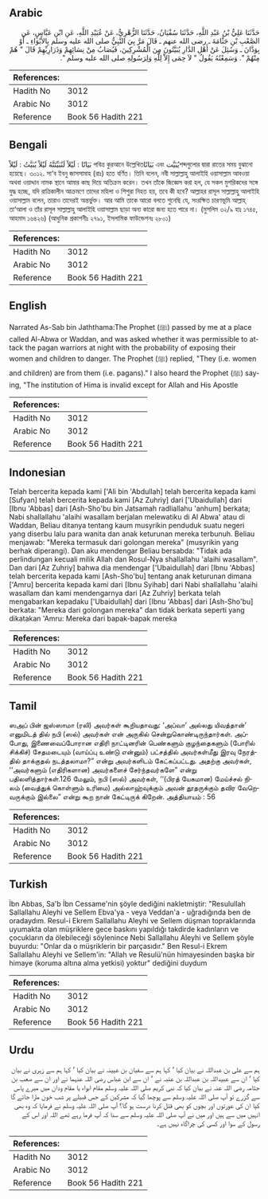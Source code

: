 ## Arabic


<div dir="rtl" lang="ar" style={{fontSize:'larger',backgroundColor:'#f8f9fa',padding:20}}>
حَدَّثَنَا عَلِيُّ بْنُ عَبْدِ اللَّهِ، حَدَّثَنَا سُفْيَانُ، حَدَّثَنَا الزُّهْرِيُّ، عَنْ عُبَيْدِ اللَّهِ، عَنِ ابْنِ عَبَّاسٍ، عَنِ الصَّعْبِ بْنِ جَثَّامَةَ ـ رضى الله عنهم ـ قَالَ مَرَّ بِيَ النَّبِيُّ صلى الله عليه وسلم بِالأَبْوَاءِ ـ أَوْ بِوَدَّانَ ـ وَسُئِلَ عَنْ أَهْلِ الدَّارِ يُبَيَّتُونَ مِنَ الْمُشْرِكِينَ، فَيُصَابُ مِنْ نِسَائِهِمْ وَذَرَارِيِّهِمْ قَالَ ‏"‏ هُمْ مِنْهُمْ ‏"‏‏.‏ وَسَمِعْتُهُ يَقُولُ ‏"‏ لاَ حِمَى إِلاَّ لِلَّهِ وَلِرَسُولِهِ صلى الله عليه وسلم ‏"‏‏.‏
</div>
<div style={{backgroundColor:'#f8f9fa',padding:20, marginBottom: 10}}><table> <thead> <tr> <th>References:</th> <th></th> </tr> </thead> <tbody><tr><td>Hadith No</td><td>3012</td></tr><tr><td>Arabic No</td><td>3012</td></tr><tr><td>Reference</td><td>Book 56 Hadith 221</td></tr></tbody></table></div>

## Bengali


<div dir="ltr" lang="bn" style={{fontSize:'larger',backgroundColor:'#f8f9fa',padding:20}}>
بَيَاتًا : لَيْلاً لَنُبَيِّتَنَّهُ لَيْلاً يُبَيَّتُ : لَيْلاً পবিত্র কুরআনে উল্লেখিতبَيَاتًا এবং يُبَيَّتশব্দগুলোর দ্বারা রাতের সময় বুঝানো হয়েছে। ৩০১২. সা‘ব ইবনু জাসসামাহ (রাঃ) হতে বর্ণিত। তিনি বলেন, নবী সাল্লাল্লাহু আলাইহি ওয়াসাল্লাম আবওয়া অথবা ওয়াদ্দান নামক স্থানে আমার কাছ দিয়ে অতিক্রম করেন। তখন তাঁকে জিজ্ঞেস করা হল, যে সকল মুশরিকদের সঙ্গে যুদ্ধ হচ্ছে, যদি রাত্রিকালীন আক্রমণে তাদের মহিলা ও শিশুরা নিহত হয়, তবে কী হবে? আল্লাহর রাসূল সাল্লাল্লাহু আলাইহি ওয়াসাল্লাম বলেন, তারাও তাদেরই অন্তর্ভুক্ত। আর আমি তাকে আরো বলতে শুনেছি যে, সংরক্ষিত চারণভূমি আল্লাহ্ তা‘আলা ও তাঁর রাসূল সাল্লাল্লাহু আলাইহি ওয়াসাল্লাম ছাড়া অন্য কারো জন্য হতে পারে না। (মুসলিম ৩২/৯ হাঃ ১৭৪৫, আহমাদ ১৬৪২৬) (আধুনিক প্রকাশনীঃ ২৭৯১, ইসলামিক ফাউন্ডেশনঃ ২৮০১)
</div>
<div style={{backgroundColor:'#f8f9fa',padding:20, marginBottom: 10}}><table> <thead> <tr> <th>References:</th> <th></th> </tr> </thead> <tbody><tr><td>Hadith No</td><td>3012</td></tr><tr><td>Arabic No</td><td>3012</td></tr><tr><td>Reference</td><td>Book 56 Hadith 221</td></tr></tbody></table></div>

## English


<div dir="ltr" lang="en" style={{fontSize:'larger',backgroundColor:'#f8f9fa',padding:20}}>
Narrated As-Sab bin Jaththama:The Prophet (ﷺ) passed by me at a place called Al-Abwa or Waddan, and was asked whether it was permissible to attack the pagan warriors at night with the probability of exposing their women and children to danger. The Prophet (ﷺ) replied, "They (i.e. women and children) are from them (i.e. pagans)." I also heard the Prophet (ﷺ) saying, "The institution of Hima is invalid except for Allah and His Apostle
</div>
<div style={{backgroundColor:'#f8f9fa',padding:20, marginBottom: 10}}><table> <thead> <tr> <th>References:</th> <th></th> </tr> </thead> <tbody><tr><td>Hadith No</td><td>3012</td></tr><tr><td>Arabic No</td><td>3012</td></tr><tr><td>Reference</td><td>Book 56 Hadith 221</td></tr></tbody></table></div>

## Indonesian


<div dir="ltr" lang="id" style={{fontSize:'larger',backgroundColor:'#f8f9fa',padding:20}}>
Telah bercerita kepada kami ['Ali bin 'Abdullah] telah bercerita kepada kami [Sufyan] telah bercerita kepada kami [Az Zuhriy] dari ['Ubaidullah] dari [Ibnu 'Abbas] dari [Ash-Sho'bu bin Jatsamah radliallahu 'anhum] berkata; Nabi shallallahu 'alaihi wasallam berjalan melewatiku di Al Abwa' atau di Waddan, Beliau ditanya tentang kaum musyrikin penduduk suatu negeri yang diserbu lalu para wanita dan anak keturunan mereka terbunuh. Beliau menjawab: "Mereka termasuk dari golongan mereka" (musyrikin yang berhak diperangi). Dan aku mendengar Beliau bersabda: "Tidak ada perlindungan kecuali milik Allah dan Rosul-Nya shallallahu 'alaihi wasallam". Dan dari [Az Zuhriy] bahwa dia mendengar ['Ubaidullah] dari [Ibnu 'Abbas] telah bercerita kepada kami [Ash-Sho'bu] tentang anak keturunan dimana ['Amru] bercerita kepada kami dari [Ibnu Syihab] dari Nabi shallallahu 'alaihi wasallam dan kami mendengarnya dari [Az Zuhriy] berkata telah mengabarkan kepadaku ['Ubaidullah] dari [Ibnu 'Abbas] dari [Ash-Sho'bu] berkata: "Mereka dari golongan mereka" dan tidak berkata seperti yang dikatakan 'Amru: Mereka dari bapak-bapak mereka
</div>
<div style={{backgroundColor:'#f8f9fa',padding:20, marginBottom: 10}}><table> <thead> <tr> <th>References:</th> <th></th> </tr> </thead> <tbody><tr><td>Hadith No</td><td>3012</td></tr><tr><td>Arabic No</td><td>3012</td></tr><tr><td>Reference</td><td>Book 56 Hadith 221</td></tr></tbody></table></div>

## Tamil


<div dir="ltr" lang="ta" style={{fontSize:'larger',backgroundColor:'#f8f9fa',padding:20}}>
ஸஅப் பின் ஜஸ்ஸாமா (ரலி) அவர்கள் கூறியதாவது: ‘அப்வா’ அல்லது யிவத்தான்’ எனுமிடத் தில் நபி (ஸல்) அவர்கள் என் அருகில் சென்றுகொண்டிருந்தார்கள். அப்போது, இணைவைப்போரான எதிரி நாட்டினரின் பெண்களும் குழந்தைகளும் (போரில் சிக்கிச்) சேதமடையும் (வாய்ப்பு உண்டு என்னும்) பட்சத்தில் அவர்கள்மீது இரவு நேரத்தில் தாக்குதல் நடத்தலாமா?” என்று அவர்களிடம் கேட்கப்பட்டது. அதற்கு அவர்கள், ‘‘அவர்களும் (எதிரிகளான) அவர்களைச் சேர்ந்தவர்களே” என்று பதிலளித்தார்கள்.126 மேலும், நபி (ஸல்) அவர்கள், ‘‘(பிரத் யேகமான) மேய்ச்சல் நிலம் (வைத்துக் கொள்ளும் உரிமை) அல்லாஹ்வுக்கும் அவன் தூதருக்கும் தவிர வேறெவருக்கும் இல்லை” என்று கூற நான் கேட்டிருக் கிறேன். அத்தியாயம் : 56
</div>
<div style={{backgroundColor:'#f8f9fa',padding:20, marginBottom: 10}}><table> <thead> <tr> <th>References:</th> <th></th> </tr> </thead> <tbody><tr><td>Hadith No</td><td>3012</td></tr><tr><td>Arabic No</td><td>3012</td></tr><tr><td>Reference</td><td>Book 56 Hadith 221</td></tr></tbody></table></div>

## Turkish


<div dir="ltr" lang="tr" style={{fontSize:'larger',backgroundColor:'#f8f9fa',padding:20}}>
İbn Abbas, Sa'b İbn Cessame'nin şöyle dediğini nakletmiştir: "Resulullah Sallallahu Aleyhi ve Sellem Ebva'ya - veya Veddan'a - uğradığında ben de oradaydım. Resul-i Ekrem Sallallahu Aleyhi ve Sellem düşman topraklarında uyumakta olan müşriklere gece baskını yapıldığı takdirde kadınların ve çocukların da ölebileceği söylenince Nebi Sallallahu Aleyhi ve Sellem şöyle buyurdu: "Onlar da o müşriklerin bir parçasıdır." Ben Resul-i Ekrem Sallallahu Aleyhi ve Sellem'in: "Allah ve Resulü'nün himayesinden başka bir himaye (koruma altına alma yetkisi) yoktur" dediğini duydum
</div>
<div style={{backgroundColor:'#f8f9fa',padding:20, marginBottom: 10}}><table> <thead> <tr> <th>References:</th> <th></th> </tr> </thead> <tbody><tr><td>Hadith No</td><td>3012</td></tr><tr><td>Arabic No</td><td>3012</td></tr><tr><td>Reference</td><td>Book 56 Hadith 221</td></tr></tbody></table></div>

## Urdu


<div dir="rtl" lang="ur" style={{fontSize:'larger',backgroundColor:'#f8f9fa',padding:20}}>
ہم سے علی بن عبداللہ نے بیان کیا ‘ کہا ہم سے سفیان بن عیینہ نے بیان کیا ‘ کہا ہم سے زہری نے بیان کیا ‘ ان سے عبیداللہ بن عبداللہ بن عتبہ نے ‘ ان سے ابن عباس رضی اللہ عنہما نے اور ان سے صعب بن جثامہ رضی اللہ عنہ نے بیان کیا کہ نبی کریم صلی اللہ علیہ وسلم مقام ابواء یا مقام ودان میں میرے پاس سے گزرے تو آپ صلی اللہ علیہ وسلم سے پوچھا گیا کہ مشرکین کے جس قبیلے پر شب خون مارا جائے گا کیا ان کی عورتوں اور بچوں کو بھی قتل کرنا درست ہو گا؟ آپ صلی اللہ علیہ وسلم نے فرمایا کہ وہ بھی انہیں میں سے ہیں اور میں نے آپ صلی اللہ علیہ وسلم سے سنا کہ آپ فرما رہے تھے اللہ اور اس کے رسول کے سوا اور کسی کی چراگاہ نہیں ہے۔
</div>
<div style={{backgroundColor:'#f8f9fa',padding:20, marginBottom: 10}}><table> <thead> <tr> <th>References:</th> <th></th> </tr> </thead> <tbody><tr><td>Hadith No</td><td>3012</td></tr><tr><td>Arabic No</td><td>3012</td></tr><tr><td>Reference</td><td>Book 56 Hadith 221</td></tr></tbody></table></div>